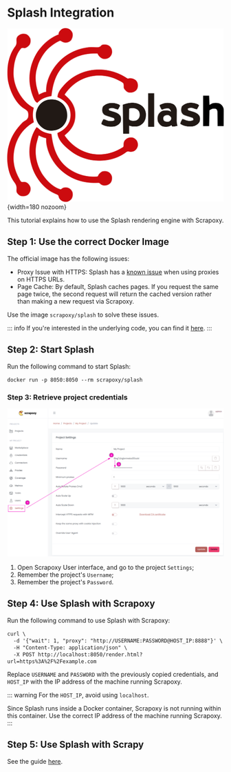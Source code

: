 # Splash Integration

![Splash](splash.svg){width=180 nozoom}

This tutorial explains how to use the Splash rendering engine with Scrapoxy.


## Step 1: Use the correct Docker Image

The official image has the following issues:

* Proxy Issue with HTTPS: Splash has a [known issue](https://github.com/scrapinghub/splash/pull/1194) when using proxies on HTTPS URLs.
* Page Cache: By default, Splash caches pages. If you request the same page twice, the second request will return the cached version rather than making a new request via Scrapoxy.

Use the image `scrapoxy/splash` to solve these issues.

::: info
If you're interested in the underlying code, you can find it [here](https://github.com/scrapoxy/scrapoxy/tree/master/packages/splash/src).
:::


## Step 2: Start Splash

Run the following command to start Splash:

```shell
docker run -p 8050:8050 --rm scrapoxy/splash
```

### Step 3: Retrieve project credentials

![Credentials](../../credentials.png)

1. Open Scrapoxy User interface, and go to the project `Settings`;
2. Remember the project's `Username`;
3. Remember the project's `Password`.


## Step 4: Use Splash with Scrapoxy

Run the following command to use Splash with Scrapoxy:

```shell
curl \
  -d '{"wait": 1, "proxy": "http://USERNAME:PASSWORD@HOST_IP:8888"}' \
  -H "Content-Type: application/json" \
  -X POST http://localhost:8050/render.html?url=https%3A%2F%2Fexample.com
```

Replace `USERNAME` and `PASSWORD` with the previously copied credentials, 
and `HOST_IP` with the IP address of the machine running Scrapoxy.

::: warning
For the `HOST_IP`, avoid using `localhost`.

Since Splash runs inside a Docker container, Scrapoxy is not running within this container. Use the correct IP address of the machine running Scrapoxy.
:::


## Step 5: Use Splash with Scrapy

See the guide [here](../scrapy/guide.md#step-8-render-page-with-splash-using-scrapy-and-scrapoxy-optional).

